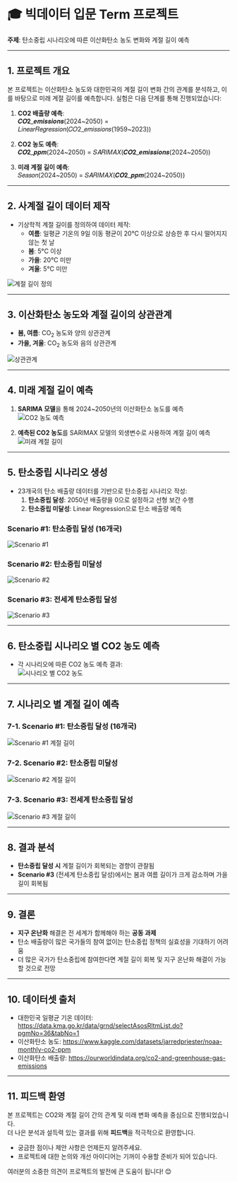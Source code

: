 # 🎓 빅데이터 입문 Term 프로젝트

**주제**: 탄소중립 시나리오에 따른 이산화탄소 농도 변화와 계절 길이 예측

---

## 1. 프로젝트 개요

본 프로젝트는 이산화탄소 농도와 대한민국의 계절 길이 변화 간의 관계를 분석하고, 이를 바탕으로 미래 계절 길이를 예측합니다. 실험은 다음 단계를 통해 진행되었습니다:

1. **CO2 배출량 예측**:  
   𝑪𝑶𝟐\_𝒆𝒎𝒊𝒔𝒔𝒊𝒐𝒏𝒔(2024\~2050) = 𝐿𝑖𝑛𝑒𝑎𝑟𝑅𝑒𝑔𝑟𝑒𝑠𝑠𝑖𝑜𝑛(𝐶𝑂2\_𝑒𝑚𝑖𝑠𝑠𝑖𝑜𝑛𝑠(1959\~2023))

2. **CO2 농도 예측**:  
   𝑪𝑶𝟐\_𝒑𝒑𝒎(2024\~2050) = 𝑆𝐴𝑅𝐼𝑀𝐴𝑋(𝑪𝑶𝟐\_𝒆𝒎𝒊𝒔𝒔𝒊𝒐𝒏𝒔(2024\~2050))

3. **미래 계절 길이 예측**:  
   𝑆𝑒𝑎𝑠𝑜𝑛(2024\~2050) = 𝑆𝐴𝑅𝐼𝑀𝐴𝑋(𝑪𝑶𝟐\_𝒑𝒑𝒎(2024\~2050))

---

## 2. 사계절 길이 데이터 제작

- 기상학적 계절 길이를 정의하여 데이터 제작:
  - **여름**: 일평균 기온의 9일 이동 평균이 20°C 이상으로 상승한 후 다시 떨어지지 않는 첫 날
  - **봄**: 5°C 이상
  - **가을**: 20°C 미만
  - **겨울**: 5°C 미만

![계절 길이 정의](./img/season.png)

---

## 3. 이산화탄소 농도와 계절 길이의 상관관계

- **봄, 여름**: CO<sub>2</sub> 농도와 양의 상관관계
- **가을, 겨울**: CO<sub>2</sub> 농도와 음의 상관관계

![상관관계](./img/corr_season_co2.png)

---

## 4. 미래 계절 길이 예측

1. **SARIMA 모델**을 통해 2024~2050년의 이산화탄소 농도를 예측  
   ![CO2 농도 예측](./img/co2_pred.png)

2. **예측된 CO2 농도**를 SARIMAX 모델의 외생변수로 사용하여 계절 길이 예측  
   ![미래 계절 길이](./img/season_pred.png)

---

## 5. 탄소중립 시나리오 생성

- 23개국의 탄소 배출량 데이터를 기반으로 탄소중립 시나리오 작성:
  1. **탄소중립 달성**: 2050년 배출량을 0으로 설정하고 선형 보간 수행
  2. **탄소중립 미달성**: Linear Regression으로 탄소 배출량 예측

### Scenario #1: 탄소중립 달성 (16개국)

![Scenario #1](./img/scenario_1.png)

### Scenario #2: 탄소중립 미달성

![Scenario #2](./img/scenario_2.png)

### Scenario #3: 전세계 탄소중립 달성

![Scenario #3](./img/scenario_3.png)

---

## 6. 탄소중립 시나리오 별 CO2 농도 예측

- 각 시나리오에 따른 CO2 농도 예측 결과:  
  ![시나리오 별 CO2 농도](./img/scenario_co2_ppm.png)

---

## 7. 시나리오 별 계절 길이 예측

### 7-1. Scenario #1: 탄소중립 달성 (16개국)

![Scenario #1 계절 길이](./img/scenario_season_1.png)

### 7-2. Scenario #2: 탄소중립 미달성

![Scenario #2 계절 길이](./img/scenario_season_2.png)

### 7-3. Scenario #3: 전세계 탄소중립 달성

![Scenario #3 계절 길이](./img/scenario_season_3.png)

---

## 8. 결과 분석

- **탄소중립 달성 시** 계절 길이가 회복되는 경향이 관찰됨
- **Scenario #3** (전세계 탄소중립 달성)에서는 봄과 여름 길이가 크게 감소하며 가을 길이 회복됨

---

## 9. 결론

- **지구 온난화** 해결은 전 세계가 함께해야 하는 **공동 과제**
- 탄소 배출량이 많은 국가들의 참여 없이는 탄소중립 정책의 실효성을 기대하기 어려움
- 더 많은 국가가 탄소중립에 참여한다면 계절 길이 회복 및 지구 온난화 해결이 가능할 것으로 전망

---

## 10. 데이터셋 출처

- 대한민국 일평균 기온 데이터: https://data.kma.go.kr/data/grnd/selectAsosRltmList.do?pgmNo=36&tabNo=1
- 이산화탄소 농도: https://www.kaggle.com/datasets/jarredpriester/noaa-monthly-co2-ppm
- 이산화탄소 배출량: https://ourworldindata.org/co2-and-greenhouse-gas-emissions

---

## 11. 피드백 환영

본 프로젝트는 CO2와 계절 길이 간의 관계 및 미래 변화 예측을 중심으로 진행되었습니다.  
더 나은 분석과 설득력 있는 결과를 위해 **피드백**을 적극적으로 환영합니다.

- 궁금한 점이나 제안 사항은 언제든지 알려주세요.
- 프로젝트에 대한 논의와 개선 아이디어는 기꺼이 수용할 준비가 되어 있습니다.

여러분의 소중한 의견이 프로젝트의 발전에 큰 도움이 됩니다! 😊
